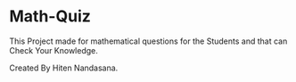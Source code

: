 # Math-Quiz
This Project made for mathematical questions for the Students and that can Check Your Knowledge.


Created By
Hiten Nandasana.
